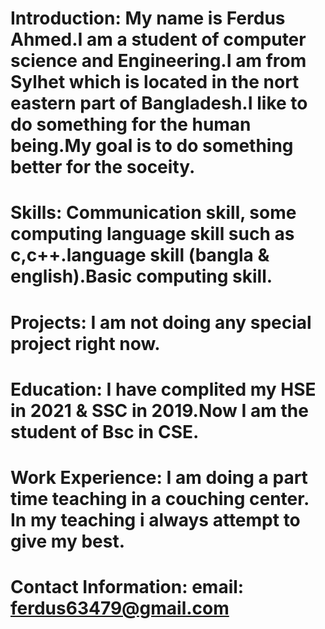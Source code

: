 # Introduction: My name is Ferdus Ahmed.I am a student of computer science and Engineering.I am from Sylhet which is located in the nort eastern part of Bangladesh.I like to do something for the human being.My goal is to do something better for the soceity.
# Skills: Communication skill, some computing language skill such as c,c++.language skill (bangla & english).Basic computing skill.
# Projects: I am not doing any special project right now.
# Education: I have complited my HSE in 2021 & SSC in 2019.Now I am the student of Bsc in CSE.
# Work Experience: I am doing a part time teaching in a couching center. In my teaching i always attempt to give my best.
# Contact Information: email: ferdus63479@gmail.com
